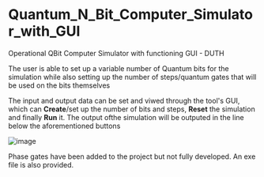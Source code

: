 # Quantum_N_Bit_Computer_Simulator_with_GUI
Operational QBit Computer Simulator with functioning GUI - DUTH

The user is able to set up a variable number of Quantum bits for the simulation while also setting up the number of steps/quantum gates that will be used on the bits themselves

The input and output data can be set and viwed through the tool's GUI, which can **Create**/set up the number of bits and steps, **Reset** the simulation and finally **Run** it. The output ofthe simulation will be outputed in the line below the aforementioned buttons

 ![image](https://github.com/user-attachments/assets/a58915d6-7a95-4571-b6b0-25baf2afb4d5)


Phase gates have been added to the project but not fully developed. An exe file is also provided.
